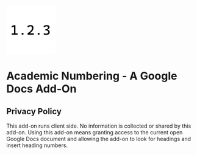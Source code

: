![image](favicon.png)
# Academic Numbering - A Google Docs Add-On
## Privacy Policy
This add-on runs client side. No information is collected or shared by this add-on.
Using this add-on means granting access to the current open Google Docs document and allowing the add-on to look for headings and insert heading numbers.

